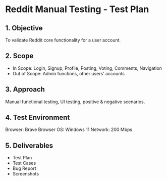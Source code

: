 # Reddit Manual Testing - Test Plan

## 1. Objective
To validate Reddit core functionality for a user account.

## 2. Scope
- In Scope: Login, Signup, Profile, Posting, Voting, Comments, Navigation
- Out of Scope: Admin functions, other users’ accounts

## 3. Approach
Manual functional testing, UI testing, positive & negative scenarios.

## 4. Test Environment
Browser: Brave Browser
OS: Windows 11
Network: 200 Mbps

## 5. Deliverables
- Test Plan
- Test Cases
- Bug Report
- Screenshots
